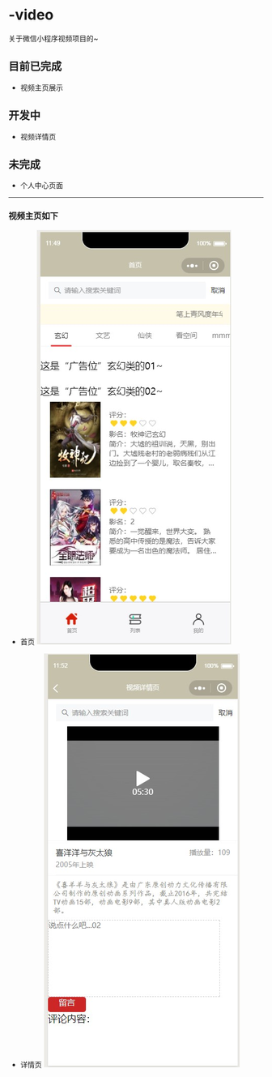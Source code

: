 # -video
关于微信小程序视频项目的~


## 目前已完成
  - 视频主页展示
 
  
## 开发中
  - 视频详情页
  
  
## 未完成
  - 个人中心页面
  
  
--- 
  
 ### 视频主页如下
 - 首页
  ![首页](https://raw.githubusercontent.com/Tidetrace/-video/video/pages/productShow/index.jpg)
  
  
  
-  详情页
 ![详情页](https://raw.githubusercontent.com/Tidetrace/-video/video/pages/productShow/detail.jpg)
  
  
 
